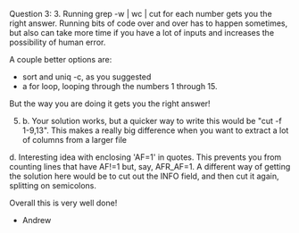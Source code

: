Question 3: 
3. Running grep -w | wc | cut for each number gets you the right answer. Running bits of code over and over has to happen sometimes, but also can take more time if you have a lot of inputs and increases the possibility of human error. 

A couple better options are: 

* sort and uniq -c, as you suggested
* a for loop, looping through the numbers 1 through 15. 

But the way you are doing it gets you the right answer! 

5. b. Your solution works, but a quicker way to write this would be "cut -f 1-9,13". This makes a really big difference when you want to extract a lot of columns from a larger file

d. Interesting idea with enclosing 'AF=1' in quotes. This prevents you from counting lines that have AF!=1 but, say, AFR_AF=1. A different way of getting the solution here would be to cut out the INFO field, and then cut it again, splitting on semicolons. 

Overall this is very well done! 

- Andrew 
